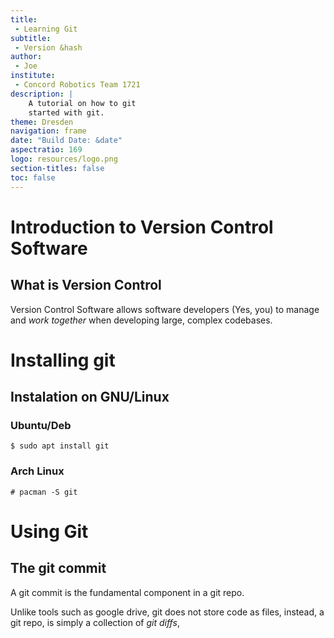 ```yaml
---
title:
 - Learning Git
subtitle:
 - Version &hash
author:
 - Joe
institute:
 - Concord Robotics Team 1721
description: |
    A tutorial on how to git
    started with git.
theme: Dresden
navigation: frame
date: "Build Date: &date"
aspectratio: 169
logo: resources/logo.png
section-titles: false
toc: false
---
```



# Introduction to Version Control Software

## What is Version Control

Version Control Software allows software developers
(Yes, you) to manage and _work together_ when developing
large, complex codebases.


# Installing git

## Instalation on GNU/Linux

### Ubuntu/Deb

```shell
$ sudo apt install git
```

### Arch Linux

```shell
# pacman -S git
```


# Using Git

## The git commit

A git commit is the fundamental component in a git repo.

Unlike tools such as google drive, git does not store code
as files, instead, a git repo, is simply a collection of
_git diffs_, 
